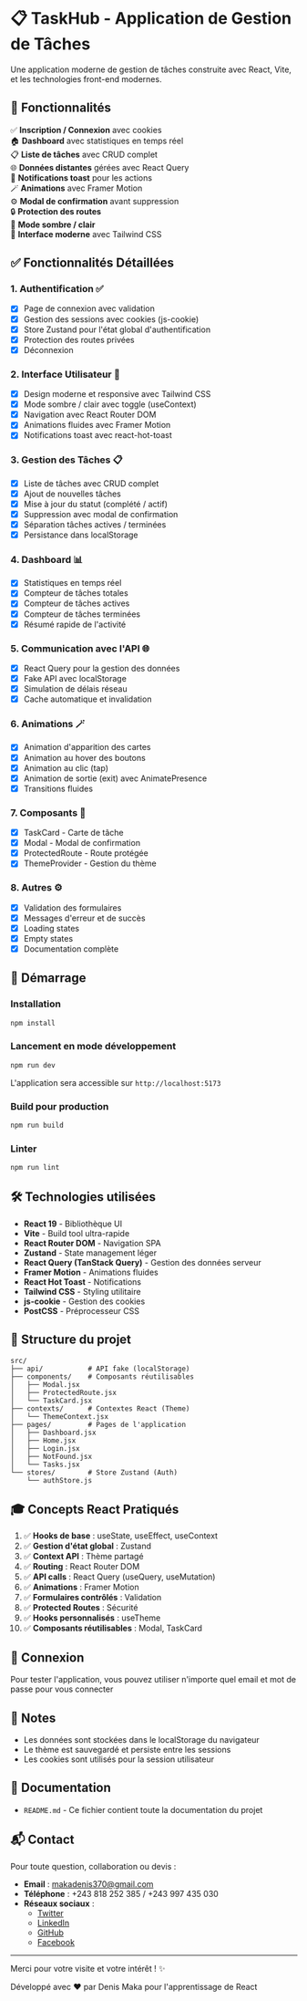 # 📋 TaskHub - Application de Gestion de Tâches

Une application moderne de gestion de tâches construite avec React, Vite, et les technologies front-end modernes.

## 🎯 Fonctionnalités

✅ **Inscription / Connexion** avec cookies  
🏠 **Dashboard** avec statistiques en temps réel  
📋 **Liste de tâches** avec CRUD complet  
🌐 **Données distantes** gérées avec React Query  
🔔 **Notifications toast** pour les actions  
🪄 **Animations** avec Framer Motion  
⚙️ **Modal de confirmation** avant suppression  
🔒 **Protection des routes**  
💾 **Mode sombre / clair**  
🎨 **Interface moderne** avec Tailwind CSS

## ✅ Fonctionnalités Détaillées

### 1. Authentification ✅
- [x] Page de connexion avec validation
- [x] Gestion des sessions avec cookies (js-cookie)
- [x] Store Zustand pour l'état global d'authentification
- [x] Protection des routes privées
- [x] Déconnexion

### 2. Interface Utilisateur 🎨
- [x] Design moderne et responsive avec Tailwind CSS
- [x] Mode sombre / clair avec toggle (useContext)
- [x] Navigation avec React Router DOM
- [x] Animations fluides avec Framer Motion
- [x] Notifications toast avec react-hot-toast

### 3. Gestion des Tâches 📋
- [x] Liste de tâches avec CRUD complet
- [x] Ajout de nouvelles tâches
- [x] Mise à jour du statut (complété / actif)
- [x] Suppression avec modal de confirmation
- [x] Séparation tâches actives / terminées
- [x] Persistance dans localStorage

### 4. Dashboard 📊
- [x] Statistiques en temps réel
- [x] Compteur de tâches totales
- [x] Compteur de tâches actives
- [x] Compteur de tâches terminées
- [x] Résumé rapide de l'activité

### 5. Communication avec l'API 🌐
- [x] React Query pour la gestion des données
- [x] Fake API avec localStorage
- [x] Simulation de délais réseau
- [x] Cache automatique et invalidation

### 6. Animations 🪄
- [x] Animation d'apparition des cartes
- [x] Animation au hover des boutons
- [x] Animation au clic (tap)
- [x] Animation de sortie (exit) avec AnimatePresence
- [x] Transitions fluides

### 7. Composants 🔧
- [x] TaskCard - Carte de tâche
- [x] Modal - Modal de confirmation
- [x] ProtectedRoute - Route protégée
- [x] ThemeProvider - Gestion du thème

### 8. Autres ⚙️
- [x] Validation des formulaires
- [x] Messages d'erreur et de succès
- [x] Loading states
- [x] Empty states
- [x] Documentation complète

## 🚀 Démarrage

### Installation

```bash
npm install
```

### Lancement en mode développement

```bash
npm run dev
```

L'application sera accessible sur `http://localhost:5173`

### Build pour production

```bash
npm run build
```

### Linter

```bash
npm run lint
```

## 🛠 Technologies utilisées

- **React 19** - Bibliothèque UI
- **Vite** - Build tool ultra-rapide
- **React Router DOM** - Navigation SPA
- **Zustand** - State management léger
- **React Query (TanStack Query)** - Gestion des données serveur
- **Framer Motion** - Animations fluides
- **React Hot Toast** - Notifications
- **Tailwind CSS** - Styling utilitaire
- **js-cookie** - Gestion des cookies
- **PostCSS** - Préprocesseur CSS

## 📁 Structure du projet

```
src/
├── api/           # API fake (localStorage)
├── components/    # Composants réutilisables
│   ├── Modal.jsx
│   ├── ProtectedRoute.jsx
│   └── TaskCard.jsx
├── contexts/      # Contextes React (Theme)
│   └── ThemeContext.jsx
├── pages/         # Pages de l'application
│   ├── Dashboard.jsx
│   ├── Home.jsx
│   ├── Login.jsx
│   ├── NotFound.jsx
│   └── Tasks.jsx
└── stores/        # Store Zustand (Auth)
    └── authStore.js
```

## 🎓 Concepts React Pratiqués

1. ✅ **Hooks de base** : useState, useEffect, useContext
2. ✅ **Gestion d'état global** : Zustand
3. ✅ **Context API** : Thème partagé
4. ✅ **Routing** : React Router DOM
5. ✅ **API calls** : React Query (useQuery, useMutation)
6. ✅ **Animations** : Framer Motion
7. ✅ **Formulaires contrôlés** : Validation
8. ✅ **Protected Routes** : Sécurité
9. ✅ **Hooks personnalisés** : useTheme
10. ✅ **Composants réutilisables** : Modal, TaskCard

## 🔐 Connexion

Pour tester l'application, vous pouvez utiliser n'importe quel email et mot de passe pour vous connecter 

## 📝 Notes

- Les données sont stockées dans le localStorage du navigateur
- Le thème est sauvegardé et persiste entre les sessions
- Les cookies sont utilisés pour la session utilisateur


## 📖 Documentation

- `README.md` - Ce fichier contient toute la documentation du projet

## 📬 Contact

Pour toute question, collaboration ou devis :

- **Email** : makadenis370@gmail.com
- **Téléphone** : +243 818 252 385 / +243 997 435 030
- **Réseaux sociaux** :
  - [Twitter](https://twitter.com/MakaDenis3)
  - [LinkedIn](https://www.linkedin.com/in/Denismaka)
  - [GitHub](https://github.com/Denismaka)
  - [Facebook](https://www.facebook.com/Denismaka)

---

Merci pour votre visite et votre intérêt ! ✨

Développé avec ❤️ par Denis Maka pour l'apprentissage de React
